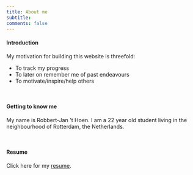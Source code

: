 ```yaml
---
title: About me
subtitle:
comments: false
---
```


#### Introduction

My motivation for building this website is threefold:

- To track my progress
- To later on remember me of past endeavours
- To motivate/inspire/help others

<br>

#### Getting to know me

My name is Robbert-Jan 't Hoen. I am a 22 year old student living in the neighbourhood of Rotterdam, the Netherlands. 

<br>

#### Resume

Click here for my <a href="https://drive.google.com/open?id=0ByAqaAE8VwZ5V1hvaThqS3hrVk0" >resume</a>.

